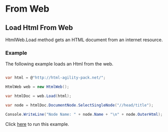# From Web

## Load Html From Web

HtmlWeb.Load method gets an HTML document from an internet resource.

### Example

The following example loads an Html from the web.

```csharp

var html = @"http://html-agility-pack.net/";

HtmlWeb web = new HtmlWeb();

var htmlDoc = web.Load(html);

var node = htmlDoc.DocumentNode.SelectSingleNode("//head/title");

Console.WriteLine("Node Name: " + node.Name + "\n" + node.OuterHtml);

```

Click [here](https://dotnetfiddle.net/Vtwi7g) to run this example.
